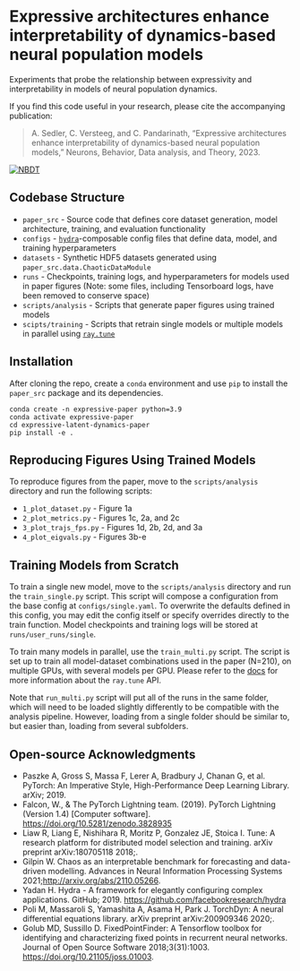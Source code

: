 # Expressive architectures enhance interpretability of dynamics-based neural population models
Experiments that probe the relationship between expressivity and interpretability in models of neural population dynamics.

If you find this code useful in your research, please cite the accompanying publication:

>A. Sedler, C. Versteeg, and C. Pandarinath, “Expressive architectures enhance interpretability of dynamics-based neural population models,” Neurons, Behavior, Data analysis, and Theory, 2023.

[![NBDT](https://img.shields.io/badge/NBDT-doi.org/10.51628/001c.73987-cc006c.svg)](https://doi.org/10.51628/001c.73987)

## Codebase Structure
- `paper_src` - Source code that defines core dataset generation, model architecture, training, and evaluation functionality
- `configs` - [`hydra`](https://hydra.cc/)-composable config files that define data, model, and training hyperparameters
- `datasets` - Synthetic HDF5 datasets generated using `paper_src.data.ChaoticDataModule`
- `runs` - Checkpoints, training logs, and hyperparameters for models used in paper figures (Note: some files, including Tensorboard logs, have been removed to conserve space)
- `scripts/analysis` - Scripts that generate paper figures using trained models
- `scipts/training` - Scripts that retrain single models or multiple models in parallel using [`ray.tune`](https://docs.ray.io/en/latest/tune/index.html)

## Installation
After cloning the repo, create a `conda` environment and use `pip` to install the `paper_src` package and its dependencies.
```
conda create -n expressive-paper python=3.9
conda activate expressive-paper
cd expressive-latent-dynamics-paper
pip install -e .
```

## Reproducing Figures Using Trained Models
To reproduce figures from the paper, move to the `scripts/analysis` directory and run the following scripts:
- `1_plot_dataset.py` - Figure 1a
- `2_plot_metrics.py` - Figures 1c, 2a, and 2c
- `3_plot_trajs_fps.py` - Figures 1d, 2b, 2d, and 3a
- `4_plot_eigvals.py` - Figures 3b-e

## Training Models from Scratch
To train a single new model, move to the `scripts/analysis` directory and run the `train_single.py` script. This script will compose a configuration from the base config at `configs/single.yaml`. To overwrite the defaults defined in this config, you may edit the config itself or specify overrides directly to the train function. Model checkpoints and training logs will be stored at `runs/user_runs/single`.

To train many models in parallel, use the `train_multi.py` script. The script is set up to train all model-dataset combinations used in the paper (N=210), on multiple GPUs, with several models per GPU. Please refer to the [docs](https://docs.ray.io/en/latest/tune/index.html) for more information about the `ray.tune` API.

Note that `run_multi.py` script will put all of the runs in the same folder, which will need to be loaded slightly differently to be compatible with the analysis pipeline. However, loading from a single folder should be similar to, but easier than, loading from several subfolders.

## Open-source Acknowledgments
- Paszke A, Gross S, Massa F, Lerer A, Bradbury J, Chanan G, et al. PyTorch: An Imperative Style, High-Performance Deep Learning Library. arXiv; 2019.
- Falcon, W., & The PyTorch Lightning team. (2019). PyTorch Lightning (Version 1.4) [Computer software]. https://doi.org/10.5281/zenodo.3828935
- Liaw R, Liang E, Nishihara R, Moritz P, Gonzalez JE, Stoica I. Tune: A research platform for distributed model selection and training. arXiv preprint arXiv:180705118 2018;.
- Gilpin W. Chaos as an interpretable benchmark for forecasting and data-driven modelling. Advances in Neural Information Processing Systems 2021;http://arxiv.org/abs/2110.05266.
- Yadan H. Hydra - A framework for elegantly configuring complex applications. GitHub; 2019. https://github.com/facebookresearch/hydra
- Poli M, Massaroli S, Yamashita A, Asama H, Park J. TorchDyn: A neural differential equations library. arXiv preprint arXiv:200909346 2020;.
- Golub MD, Sussillo D. FixedPointFinder: A Tensorflow toolbox for identifying and characterizing fixed points in recurrent neural networks. Journal of Open Source Software 2018;3(31):1003. https://doi.org/10.21105/joss.01003.

